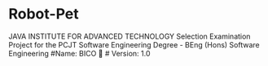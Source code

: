 # Robot-Pet
JAVA INSTITUTE FOR ADVANCED TECHNOLOGY Selection Examination Project for the PCJT Software Engineering Degree - BEng (Hons) Software Engineering   #Name: BICO 🤖 # Version: 1.0 
